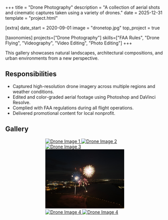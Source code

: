 +++
title = "Drone Photography"
description = "A collection of aerial shots and cinematic captures taken using a variety of drones."
date = 2025-12-31
template = "project.html"

[extra]
date_start = 2020-09-01
image = "dronetop.jpg" 
top_project = true

[taxonomies]
projects=["Drone Photography"]
skills=["FAA Rules", "Drone Flying", "Videography", "Video Editing", "Photo Editing"]
+++

This gallery showcases natural landscapes, architectural compositions, and urban environments from a new perspective.

## Responsibilities

- Captured high-resolution drone imagery across multiple regions and weather conditions.
- Edited and color-graded aerial footage using Photoshop and DaVinci Resolve.
- Complied with FAA regulations during all flight operations.
- Delivered promotional content for local nonprofit.

## Gallery

<div style="width: 100%; max-width: 250px; margin: 0 auto;" class="px-4">
  <div class="grid grid-cols-1 sm:grid-cols-2 md:grid-cols-3 lg:grid-cols-4 gap-4 mt-6">
    <a href="/images/dronetop.jpg" class="glightbox" data-gallery="drone-gallery">
      <img src="/images/dronetop.jpg" alt="Drone Image 1" class="w-full h-48 object-cover rounded shadow-md cursor-pointer" />
    </a>
    <a href="/images/dronewater.jpg" class="glightbox" data-gallery="drone-gallery">
      <img src="/images/dronewater.jpg" alt="Drone Image 2" class="w-full h-48 object-cover rounded shadow-md cursor-pointer" />
    </a>
    <a href="/images/dronewater2.jpg" class="glightbox" data-gallery="drone-gallery">
      <img src="/images/dronewater2.jpg" alt="Drone Image 3" class="w-full h-48 object-cover rounded shadow-md cursor-pointer" />
    </a>
    <a href="/images/firework.jpg" class="glightbox" data-gallery="drone-gallery">
      <img src="/images/firework.jpg" alt="Drone Image 4" class="w-full h-48 object-cover rounded shadow-md cursor-pointer" />
    </a>
        <a href="/images/kimberly.jpg" class="glightbox" data-gallery="drone-gallery">
      <img src="/images/kimberly.jpg" alt="Drone Image 4" class="w-full h-48 object-cover rounded shadow-md cursor-pointer" />
    </a>
        <a href="/images/beach.jpg" class="glightbox" data-gallery="drone-gallery">
      <img src="/images/beach.jpg" alt="Drone Image 4" class="w-full h-48 object-cover rounded shadow-md cursor-pointer" />
    </a>
  </div>
</div>


<!-- <div class="grid grid-cols-1 sm:grid-cols-2 md:grid-cols-3 gap-4 mt-6">
  <a href="/images/dronetop.jpg" class="glightbox" data-gallery="drone-gallery">
    <img src="/images/dronetop.jpg" alt="Drone Image 1" class="w-48 h-48 object-cover rounded shadow-md cursor-pointer" />
  </a>
  <a href="/images/dronewater.jpg" class="glightbox" data-gallery="drone-gallery">
    <img src="/images/dronewater.jpg" alt="Drone Image 2" class="w-48 h-48 object-cover rounded shadow-md cursor-pointer" />
  </a>
  <a href="/images/dronewater2.jpg" class="glightbox" data-gallery="drone-gallery">
    <img src="/images/dronewater2.jpg" alt="Drone Image 1" class="w-48 h-48 object-cover rounded shadow-md cursor-pointer" />
  </a>
  <a href="/images/dronewater.jpg" class="glightbox" data-gallery="drone-gallery">
    <img src="/images/dronewater.jpg" alt="Drone Image 2" class="w-48 h-48 object-cover rounded shadow-md cursor-pointer" />
  </a>
    <a href="/images/kimberly.jpg" class="glightbox" data-gallery="drone-gallery">
    <img src="/images/kimberly.jpg" alt="Drone Image 1" class="w-48 h-48 object-cover rounded shadow-md cursor-pointer" />
  </a>
  <a href="/images/firework.jpg" class="glightbox" data-gallery="drone-gallery">
    <img src="/images/firework.jpg" alt="Drone Image 2" class="w-48 h-48 object-cover rounded shadow-md cursor-pointer" />
  </a>
  <a href="/images/beach.jpg" class="glightbox" data-gallery="drone-gallery">
    <img src="/images/beach.jpg" alt="Drone Image 2" class="w-48 h-48 object-cover rounded shadow-md cursor-pointer" />
  </a> -->

</div>
